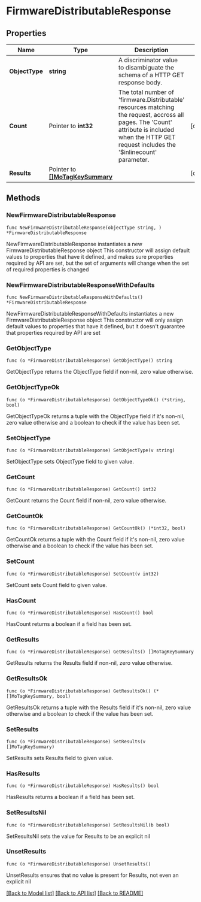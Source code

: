 # FirmwareDistributableResponse

## Properties

Name | Type | Description | Notes
------------ | ------------- | ------------- | -------------
**ObjectType** | **string** | A discriminator value to disambiguate the schema of a HTTP GET response body. | 
**Count** | Pointer to **int32** | The total number of &#39;firmware.Distributable&#39; resources matching the request, accross all pages. The &#39;Count&#39; attribute is included when the HTTP GET request includes the &#39;$inlinecount&#39; parameter. | [optional] 
**Results** | Pointer to [**[]MoTagKeySummary**](MoTagKeySummary.md) |  | [optional] 

## Methods

### NewFirmwareDistributableResponse

`func NewFirmwareDistributableResponse(objectType string, ) *FirmwareDistributableResponse`

NewFirmwareDistributableResponse instantiates a new FirmwareDistributableResponse object
This constructor will assign default values to properties that have it defined,
and makes sure properties required by API are set, but the set of arguments
will change when the set of required properties is changed

### NewFirmwareDistributableResponseWithDefaults

`func NewFirmwareDistributableResponseWithDefaults() *FirmwareDistributableResponse`

NewFirmwareDistributableResponseWithDefaults instantiates a new FirmwareDistributableResponse object
This constructor will only assign default values to properties that have it defined,
but it doesn't guarantee that properties required by API are set

### GetObjectType

`func (o *FirmwareDistributableResponse) GetObjectType() string`

GetObjectType returns the ObjectType field if non-nil, zero value otherwise.

### GetObjectTypeOk

`func (o *FirmwareDistributableResponse) GetObjectTypeOk() (*string, bool)`

GetObjectTypeOk returns a tuple with the ObjectType field if it's non-nil, zero value otherwise
and a boolean to check if the value has been set.

### SetObjectType

`func (o *FirmwareDistributableResponse) SetObjectType(v string)`

SetObjectType sets ObjectType field to given value.


### GetCount

`func (o *FirmwareDistributableResponse) GetCount() int32`

GetCount returns the Count field if non-nil, zero value otherwise.

### GetCountOk

`func (o *FirmwareDistributableResponse) GetCountOk() (*int32, bool)`

GetCountOk returns a tuple with the Count field if it's non-nil, zero value otherwise
and a boolean to check if the value has been set.

### SetCount

`func (o *FirmwareDistributableResponse) SetCount(v int32)`

SetCount sets Count field to given value.

### HasCount

`func (o *FirmwareDistributableResponse) HasCount() bool`

HasCount returns a boolean if a field has been set.

### GetResults

`func (o *FirmwareDistributableResponse) GetResults() []MoTagKeySummary`

GetResults returns the Results field if non-nil, zero value otherwise.

### GetResultsOk

`func (o *FirmwareDistributableResponse) GetResultsOk() (*[]MoTagKeySummary, bool)`

GetResultsOk returns a tuple with the Results field if it's non-nil, zero value otherwise
and a boolean to check if the value has been set.

### SetResults

`func (o *FirmwareDistributableResponse) SetResults(v []MoTagKeySummary)`

SetResults sets Results field to given value.

### HasResults

`func (o *FirmwareDistributableResponse) HasResults() bool`

HasResults returns a boolean if a field has been set.

### SetResultsNil

`func (o *FirmwareDistributableResponse) SetResultsNil(b bool)`

 SetResultsNil sets the value for Results to be an explicit nil

### UnsetResults
`func (o *FirmwareDistributableResponse) UnsetResults()`

UnsetResults ensures that no value is present for Results, not even an explicit nil

[[Back to Model list]](../README.md#documentation-for-models) [[Back to API list]](../README.md#documentation-for-api-endpoints) [[Back to README]](../README.md)


